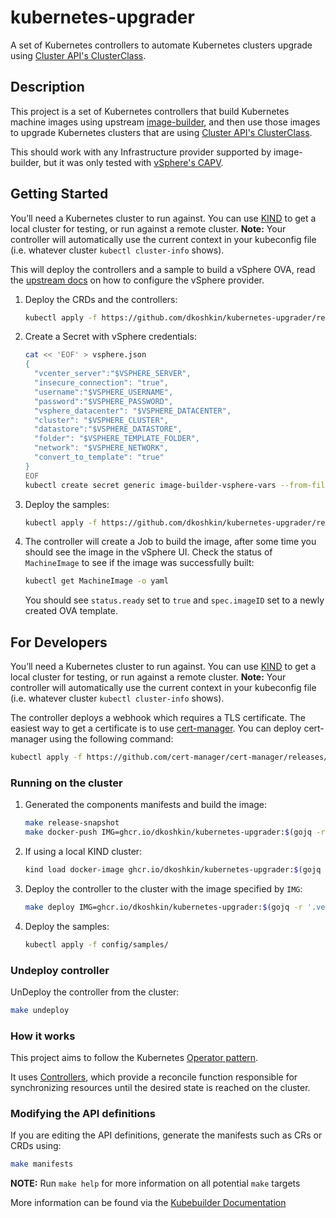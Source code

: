 <!--
 Copyright 2023 Dimitri Koshkin. All rights reserved.
 SPDX-License-Identifier: Apache-2.0
 -->

# kubernetes-upgrader

A set of Kubernetes controllers to automate Kubernetes clusters upgrade using [Cluster API's ClusterClass](https://cluster-api.sigs.k8s.io/tasks/experimental-features/cluster-class/).

## Description

This project is a set of Kubernetes controllers that build Kubernetes machine images using upstream [image-builder](https://github.com/kubernetes-sigs/image-builder),
and then use those images to upgrade Kubernetes clusters that are using [Cluster API's ClusterClass](https://cluster-api.sigs.k8s.io/tasks/experimental-features/cluster-class/).

This should work with any Infrastructure provider supported by image-builder, but it was only tested with [vSphere's CAPV](https://github.com/kubernetes-sigs/cluster-api-provider-vsphere).

## Getting Started

You’ll need a Kubernetes cluster to run against. You can use [KIND](https://sigs.k8s.io/kind) to get a local cluster for testing, or run against a remote cluster.
**Note:** Your controller will automatically use the current context in your kubeconfig file (i.e. whatever cluster `kubectl cluster-info` shows).

This will deploy the controllers and a sample to build a vSphere OVA,
read the [upstream docs](https://image-builder.sigs.k8s.io/capi/providers/vsphere) on how to configure the vSphere provider.

1.  Deploy the CRDs and the controllers:

    ```sh
    kubectl apply -f https://github.com/dkoshkin/kubernetes-upgrader/releases/latest/download/components.yaml
    ```

1.  Create a Secret with vSphere credentials:

    ```sh
    cat << 'EOF' > vsphere.json
    {
      "vcenter_server":"$VSPHERE_SERVER",
      "insecure_connection": "true",
      "username":"$VSPHERE_USERNAME",
      "password":"$VSPHERE_PASSWORD",
      "vsphere_datacenter": "$VSPHERE_DATACENTER",
      "cluster": "$VSPHERE_CLUSTER",
      "datastore":"$VSPHERE_DATASTORE",
      "folder": "$VSPHERE_TEMPLATE_FOLDER",
      "network": "$VSPHERE_NETWORK",
      "convert_to_template": "true"
    }
    EOF
    kubectl create secret generic image-builder-vsphere-vars --from-file=vsphere.json
    ```

1.  Deploy the samples:

    ```sh
    kubectl apply -f https://github.com/dkoshkin/kubernetes-upgrader/releases/latest/download/sample-with-job-template.yaml
    ```

1.  The controller will create a Job to build the image, after some time you should see the image in the vSphere UI.
    Check the status of `MachineImage` to see if the image was successfully built:

    ```sh
    kubectl get MachineImage -o yaml
    ```

    You should see `status.ready` set to `true` and `spec.imageID` set to a newly created OVA template.

## For Developers

You’ll need a Kubernetes cluster to run against. You can use [KIND](https://sigs.k8s.io/kind) to get a local cluster for testing, or run against a remote cluster.
**Note:** Your controller will automatically use the current context in your kubeconfig file (i.e. whatever cluster `kubectl cluster-info` shows).

The controller deploys a webhook which requires a TLS certificate. The easiest way to get a certificate is to use [cert-manager](https://cert-manager.io/docs/installation/kubernetes/).
You can deploy cert-manager using the following command:

```sh
kubectl apply -f https://github.com/cert-manager/cert-manager/releases/download/v1.12.4/cert-manager.yaml
```

### Running on the cluster

1.  Generated the components manifests and build the image:

    ```sh
    make release-snapshot
    make docker-push IMG=ghcr.io/dkoshkin/kubernetes-upgrader:$(gojq -r '.version' dist/metadata.json)
    ```

1.  If using a local KIND cluster:

    ```sh
    kind load docker-image ghcr.io/dkoshkin/kubernetes-upgrader:$(gojq -r '.version' dist/metadata.json)
    ```

1.  Deploy the controller to the cluster with the image specified by `IMG`:

    ```sh
    make deploy IMG=ghcr.io/dkoshkin/kubernetes-upgrader:$(gojq -r '.version' dist/metadata.json)
    ```

1.  Deploy the samples:

    ```sh
    kubectl apply -f config/samples/
    ```

### Undeploy controller

UnDeploy the controller from the cluster:

```sh
make undeploy
```

### How it works

This project aims to follow the Kubernetes [Operator pattern](https://kubernetes.io/docs/concepts/extend-kubernetes/operator/).

It uses [Controllers](https://kubernetes.io/docs/concepts/architecture/controller/),
which provide a reconcile function responsible for synchronizing resources until the desired state is reached on the cluster.

### Modifying the API definitions

If you are editing the API definitions, generate the manifests such as CRs or CRDs using:

```sh
make manifests
```

**NOTE:** Run `make help` for more information on all potential `make` targets

More information can be found via the [Kubebuilder Documentation](https://book.kubebuilder.io/introduction.html)
